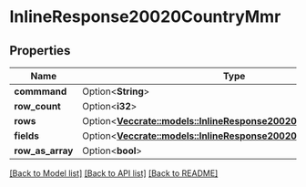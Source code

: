 # InlineResponse20020CountryMmr

## Properties

Name | Type | Description | Notes
------------ | ------------- | ------------- | -------------
**commmand** | Option<**String**> | command | [optional]
**row_count** | Option<**i32**> | rowCount | [optional]
**rows** | Option<[**Vec<crate::models::InlineResponse20020CountryMmrRows>**](inline_response_200_20_country_mmr_rows.md)> | rows | [optional]
**fields** | Option<[**Vec<crate::models::InlineResponse20020CountryMmrFields>**](inline_response_200_20_country_mmr_fields.md)> | fields | [optional]
**row_as_array** | Option<**bool**> | rowAsArray | [optional]

[[Back to Model list]](../README.md#documentation-for-models) [[Back to API list]](../README.md#documentation-for-api-endpoints) [[Back to README]](../README.md)


